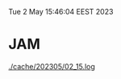 Tue  2 May 15:46:04 EEST 2023
# JAM
<a href='./cache/202305/02_15.log'>./cache/202305/02_15.log</a>
